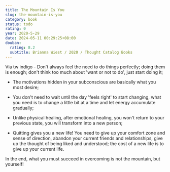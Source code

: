 ```yaml
---
title: The Mountain Is You
slug: the-mountain-is-you
category: book
status: todo
rating: 0
year: 2020-5-29
date: 2024-05-11 00:29:25+08:00
douban:
  rating: 8.2
  subtitle: Brianna Wiest / 2020 / Thought Catalog Books
---
```


Via tw indigo - Don't always feel the need to do things perfectly; doing them is enough; don't think too much about 'want or not to do', just start doing it;

- The motivations hidden in your subconscious are basically what you most desire;

- You don't need to wait until the day 'feels right' to start changing, what you need is to change a little bit at a time and let energy accumulate gradually;

- Unlike physical healing, after emotional healing, you won't return to your previous state, you will transform into a new person;

- Quitting gives you a new life! You need to give up your comfort zone and sense of direction, abandon your current friends and relationships, give up the thought of being liked and understood; the cost of a new life is to give up your current life.

In the end, what you must succeed in overcoming is not the mountain, but yourself!
